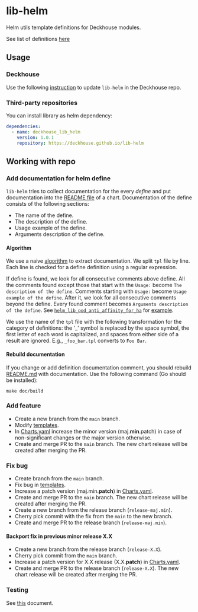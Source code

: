 # lib-helm

Helm utils template definitions for Deckhouse modules.

See list of definitions [here](charts/helm_lib/README.md)

## Usage

### Deckhouse

Use the following [instruction](https://github.com/deckhouse/deckhouse/blob/main/helm_lib/README.md) to update `lib-helm` in the Deckhouse repo.

### Third-party repositories

You can install library as helm dependency:

```yaml
dependencies:
  - name: deckhouse_lib_helm
    version: 1.0.1
    repository: https://deckhouse.github.io/lib-helm
```

## Working with repo

### Add documentation for helm define

`lib-helm` tries to collect documentation for the every _define_ and put documentation into the [README file](charts/helm_lib/README.md) of a chart.
Documentation of the define consists of the following sections:
- The name of the define.
- The description of the define.
- Usage example of the define.
- Arguments description of the define.

#### Algorithm

We use a naive [algorithm](tools/build-doc.go) to extract documentation.
We split `tpl` file by line. Each line is checked for a define definition using a regular expression.

If define is found, we look for all consecutive comments above define.
All the comments found except those that start with the `Usage:` become `The description of the define`.
Comments starting with `Usage:` become `Usage example of the define`.
After it, we look for all consecutive comments beyond the define.
Every found comment becomes `Arguments description of the define`.
See [`helm_lib_pod_anti_affinity_for_ha`](charts/helm_lib/templates/_spec_for_high_availability.tpl) for [example](charts/helm_lib/README.md#helmlibpodantiaffinityforha).

We use the name of the `tpl` file with the following transformation for the category of definitions: 
the '_' symbol is replaced by the space symbol, 
the first letter of each word is capitalized, and spaces from either side of a result are ignored. 
E.g., `_foo_bar.tpl` converts to `Foo Bar`.

#### Rebuild documentation

If you change or add definition documentation comment, you should rebuild [README.md](charts/helm_lib/README.md) with documentation.
Use the following command (Go should be installed):

`make doc/build`

### Add feature

- Create a new branch from the `main` branch.
- Modify [templates](charts/helm_lib/templates).
- In [Charts.yaml](charts/helm_lib/Chart.yaml) increase the minor version (maj.**min**.patch) in case of non-significant changes or the major version otherwise.
- Create and merge PR to the `main` branch. The new chart release will be created after merging the PR.

### Fix bug

- Create branch from the `main` branch.
- Fix bug in [templates](charts/helm_lib/templates).
- Increase a patch version (maj.min.**patch**) in [Charts.yaml](charts/helm_lib/Chart.yaml).
- Create and merge PR to the `main` branch. The new chart release will be created after merging the PR.
- Create a new branch from the release branch (`release-maj.min`).
- Cherry pick commit with the fix from the `main` to the new branch.
- Create and merge PR to the release branch (`release-maj.min`).

#### Backport fix in previous minor release X.X

- Create a new branch from the release branch (`release-X.X`).
- Cherry pick commit from the `main` branch.
- Increase a patch version for X.X release (X.X.**patch**) in [Charts.yaml](charts/helm_lib/Chart.yaml).
- Create and merge PR to the release branch (`release-X.X`). The new chart release will be created after merging the PR.

### Testing

See [this](tests/README.md) document.